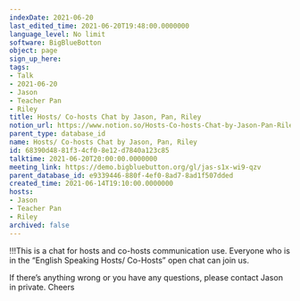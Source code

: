 ```yaml
---
indexDate: 2021-06-20
last_edited_time: 2021-06-20T19:48:00.0000000
language_level: No limit
software: BigBlueBotton
object: page
sign_up_here: 
tags:
- Talk
- 2021-06-20
- Jason
- Teacher Pan
- Riley
title: Hosts/ Co-hosts Chat by Jason, Pan, Riley
notion_url: https://www.notion.so/Hosts-Co-hosts-Chat-by-Jason-Pan-Riley-68390d4881f34cf08e12d7840a123c85
parent_type: database_id
name: Hosts/ Co-hosts Chat by Jason, Pan, Riley
id: 68390d48-81f3-4cf0-8e12-d7840a123c85
talktime: 2021-06-20T20:00:00.0000000
meeting_link: https://demo.bigbluebutton.org/gl/jas-s1x-wi9-qzv
parent_database_id: e9339446-880f-4ef0-8ad7-8ad1f507dded
created_time: 2021-06-14T19:10:00.0000000
hosts:
- Jason
- Teacher Pan
- Riley
archived: false
---
```


!!!This is a chat for hosts and co-hosts communication use. Everyone who is in the “English Speaking Hosts/ Co-Hosts” open chat can join us.

If there’s anything wrong or you have any questions, please contact Jason in private. Cheers

